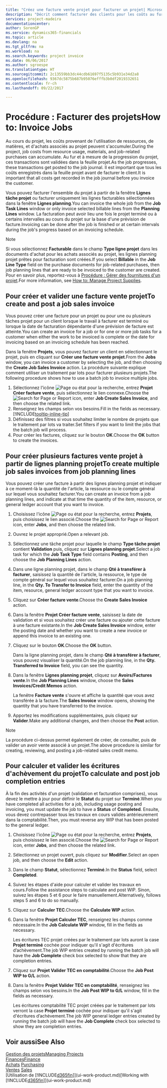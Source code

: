 ```yaml
---
title: "Créez une facture vente projet pour facturer un projet| Microsoft Docs"
description: "Décrit comment facturer des clients pour les coûts au fur et à mesure de l'avancée du projet."
services: project-madeira
documentationcenter: 
author: SorenGP
ms.service: dynamics365-financials
ms.topic: article
ms.devlang: na
ms.tgt_pltfrm: na
ms.workload: na
ms.search.keywords: project invoice
ms.date: 06/06/2017
ms.author: sgroespe
ms.translationtype: HT
ms.sourcegitcommit: 2c13559bb3dc44cdb61697f5135c5b931e34d2a8
ms.openlocfilehash: 9367dc5875b687b95076efffb3b0df2019332651
ms.contentlocale: fr-ch
ms.lasthandoff: 09/22/2017

---
```

# <a name="how-to-invoice-jobs"></a><span data-ttu-id="9b9fc-103">Procédure : Facturer des projets</span><span class="sxs-lookup"><span data-stu-id="9b9fc-103">How to: Invoice Jobs</span></span>
<span data-ttu-id="9b9fc-104">Au cours du projet, les coûts provenant de l'utilisation de ressources, de matières, et d'achats associés au projet peuvent s'accumuler.</span><span class="sxs-lookup"><span data-stu-id="9b9fc-104">During the project, job costs from resource usage, materials, and job-related purchases can accumulate.</span></span> <span data-ttu-id="9b9fc-105">Au fur et à mesure de la progression du projet, ces transactions sont validées dans la feuille projet.</span><span class="sxs-lookup"><span data-stu-id="9b9fc-105">As the job progresses, these transactions get posted to the job journal.</span></span> <span data-ttu-id="9b9fc-106">Il est important que tous les coûts enregistrés dans la feuille projet avant de facturer le client.</span><span class="sxs-lookup"><span data-stu-id="9b9fc-106">It is important that all costs get recorded in the job journal before you invoice the customer.</span></span>

<span data-ttu-id="9b9fc-107">Vous pouvez facturer l'ensemble du projet à partir de la fenêtre **Lignes tâche projet** ou facturer uniquement les lignes facturables sélectionnées dans la fenêtre **Lignes planning**.</span><span class="sxs-lookup"><span data-stu-id="9b9fc-107">You can invoice the whole job from the **Job Task Lines** window or only invoice selected billable lines from the **Planning Lines** window.</span></span> <span data-ttu-id="9b9fc-108">La facturation peut avoir lieu une fois le projet terminé ou à certains intervalles au cours du projet sur la base d'une prévision de facture.</span><span class="sxs-lookup"><span data-stu-id="9b9fc-108">Invoicing can be done after the job is finished or at certain intervals during the job's progress based on an invoicing schedule.</span></span>

> [!NOTE]  
>   <span data-ttu-id="9b9fc-109">Si vous sélectionnez **Facturable** dans le champ **Type ligne projet** dans les documents d'achat pour les achats associés au projet, les lignes planning projet prêtes pour facturation sont créées.</span><span class="sxs-lookup"><span data-stu-id="9b9fc-109">If you select **Billable** in the **Job Line Type** field on the purchase documents for job-related purchases, then job planning lines that are ready to be invoiced to the customer are created.</span></span> <span data-ttu-id="9b9fc-110">Pour en savoir plus, reportez-vous à [Procédure : Gérer des fournitures d'un projet](projects-how-manage-project-supplies.md).</span><span class="sxs-lookup"><span data-stu-id="9b9fc-110">For more information, see [How to: Manage Project Supplies](projects-how-manage-project-supplies.md).</span></span>

## <a name="to-create-and-post-a-job-sales-invoice"></a><span data-ttu-id="9b9fc-111">Pour créer et valider une facture vente projet</span><span class="sxs-lookup"><span data-stu-id="9b9fc-111">To create and post a job sales invoice</span></span>
<span data-ttu-id="9b9fc-112">Vous pouvez créer une facture pour un projet ou pour une ou plusieurs tâches projet pour un client lorsque le travail à facturer est terminé ou lorsque la date de facturation dépendante d'une prévision de facture est atteinte.</span><span class="sxs-lookup"><span data-stu-id="9b9fc-112">You can create an invoice for a job or for one or more job tasks for a customer when either the work to be invoiced is complete or the date for invoicing based on an invoicing schedule has been reached.</span></span>

<span data-ttu-id="9b9fc-113">Dans la fenêtre **Projets**, vous pouvez facturer un client en sélectionnant le projet, puis en cliquant sur **Créer une facture vente projet**.</span><span class="sxs-lookup"><span data-stu-id="9b9fc-113">From the **Jobs** window, you can invoice a customer by selecting the job, and then choosing the **Create Job Sales Invoice** action.</span></span> <span data-ttu-id="9b9fc-114">La procédure suivante explique comment utiliser un traitement par lots pour facturer plusieurs projets.</span><span class="sxs-lookup"><span data-stu-id="9b9fc-114">The following procedure shows how to use a batch job to invoice multiple jobs.</span></span>  

1. <span data-ttu-id="9b9fc-115">Sélectionnez l'icône ![Page ou état pour la recherche](media/ui-search/search_small.png "Page ou état pour la recherche"), entrez **Projet Créer facture vente**, puis sélectionnez le lien connexe.</span><span class="sxs-lookup"><span data-stu-id="9b9fc-115">Choose the ![Search for Page or Report](media/ui-search/search_small.png "Search for Page or Report icon") icon, enter **Job Create Sales Invoice**, and then choose the related link.</span></span>  
2. <span data-ttu-id="9b9fc-116">Renseignez les champs selon vos besoins.</span><span class="sxs-lookup"><span data-stu-id="9b9fc-116">Fill in the fields as necessary.</span></span> [!INCLUDE[tooltip-inline-tip](includes/tooltip-inline-tip_md.md)]
3. <span data-ttu-id="9b9fc-117">Définissez des filtres si vous souhaitez limiter le nombre de projets que le traitement par lots va traiter.</span><span class="sxs-lookup"><span data-stu-id="9b9fc-117">Set filters if you want to limit the jobs that the batch job will process.</span></span>
4. <span data-ttu-id="9b9fc-118">Pour créer les factures, cliquez sur le bouton **OK**.</span><span class="sxs-lookup"><span data-stu-id="9b9fc-118">Choose the **OK** button to create the invoices.</span></span>  

## <a name="to-create-multiple-job-sales-invoices-from-job-planning-lines"></a><span data-ttu-id="9b9fc-119">Pour créer plusieurs factures vente projet à partir de lignes planning projet</span><span class="sxs-lookup"><span data-stu-id="9b9fc-119">To create multiple job sales invoices from job planning lines</span></span>
<span data-ttu-id="9b9fc-120">Vous pouvez créer une facture à partir des lignes planning projet et indiquer à ce moment-là la quantité de l'article, la ressource ou le compte général sur lequel vous souhaitez facturer.</span><span class="sxs-lookup"><span data-stu-id="9b9fc-120">You can create an invoice from a job planning lines, and indicate at that time the quantity of the item, resource, or general ledger account that you want to invoice.</span></span>

1. <span data-ttu-id="9b9fc-121">Choisissez l'icône ![Page ou état pour la recherche](media/ui-search/search_small.png "Page ou état pour la recherche"), entrez **Projets**, puis choisissez le lien associé.</span><span class="sxs-lookup"><span data-stu-id="9b9fc-121">Choose the ![Search for Page or Report](media/ui-search/search_small.png "Search for Page or Report icon") icon, enter **Jobs**, and then choose the related link.</span></span>
2. <span data-ttu-id="9b9fc-122">Ouvrez le projet approprié.</span><span class="sxs-lookup"><span data-stu-id="9b9fc-122">Open a relevant job.</span></span>
3. <span data-ttu-id="9b9fc-123">Sélectionnez une tâche projet pour laquelle le champ **Type tâche projet** contient **Validation** puis, cliquez sur **Lignes planning projet**.</span><span class="sxs-lookup"><span data-stu-id="9b9fc-123">Select a job task for which the **Job Task Type** field contains **Posting**, and then choose the **Job Planning Lines** action.</span></span>  
4. <span data-ttu-id="9b9fc-124">Dans une ligne planning projet, dans le champ **Qté à transférer à facturer**, saisissez la quantité de l'article, la ressource, le type de compte général sur lequel vous souhaitez facturer.</span><span class="sxs-lookup"><span data-stu-id="9b9fc-124">On a job planning line, in the **Qty. To Transfer to Invoice** field, enter the quantity of the item, resource, general ledger account type that you want to invoice.</span></span>  
5. <span data-ttu-id="9b9fc-125">Cliquez sur **Créer facture vente**.</span><span class="sxs-lookup"><span data-stu-id="9b9fc-125">Choose the **Create Sales Invoice** action.</span></span>
6. <span data-ttu-id="9b9fc-126">Dans la fenêtre **Projet Créer facture vente**, saisissez la date de validation et si vous souhaitez créer une facture ou ajouter cette facture à une facture existante.</span><span class="sxs-lookup"><span data-stu-id="9b9fc-126">In the **Job Create Sales Invoice** window, enter the posting date and whether you want to create a new invoice or append this invoice to an existing one.</span></span>
7. <span data-ttu-id="9b9fc-127">Cliquez sur le bouton **OK**.</span><span class="sxs-lookup"><span data-stu-id="9b9fc-127">Choose the **OK** button.</span></span>  

    <span data-ttu-id="9b9fc-128">Dans la ligne planning projet, dans le champ **Qté à transférer à facturer**, vous pouvez visualiser la quantité.</span><span class="sxs-lookup"><span data-stu-id="9b9fc-128">On the job planning line, in the **Qty. Transferred to Invoice** field, you can see the quantity.</span></span>
8. <span data-ttu-id="9b9fc-129">Dans la fenêtre **Lignes planning projet**, cliquez sur **Avoirs/Factures vente**.</span><span class="sxs-lookup"><span data-stu-id="9b9fc-129">In the **Job Planning Lines** window, choose the **Sales Invoices/Credit Memos** action.</span></span>

    <span data-ttu-id="9b9fc-130">La fenêtre **Facture vente** s'ouvre et affiche la quantité que vous avez transférée à la facture.</span><span class="sxs-lookup"><span data-stu-id="9b9fc-130">The **Sales Invoice** window opens, showing the quantity that you have transferred to the invoice.</span></span>  
9. <span data-ttu-id="9b9fc-131">Apportez les modifications supplémentaires, puis cliquez sur **Valider**.</span><span class="sxs-lookup"><span data-stu-id="9b9fc-131">Make any additional changes, and then choose the **Post** action.</span></span>

> [!NOTE]  
>   <span data-ttu-id="9b9fc-132">La procédure ci-dessus permet également de créer, de consulter, puis de valider un avoir vente associé à un projet.</span><span class="sxs-lookup"><span data-stu-id="9b9fc-132">The above procedure is similar for creating, reviewing, and posting a job-related sales credit memo.</span></span>

## <a name="to-calculate-and-post-job-completion-entries"></a><span data-ttu-id="9b9fc-133">Pour calculer et valider les écritures d'achèvement du projet</span><span class="sxs-lookup"><span data-stu-id="9b9fc-133">To calculate and post job completion entries</span></span>
<span data-ttu-id="9b9fc-134">À la fin des activités d'un projet (validation et facturation comprises), vous devez le mettre à jour pour définir le **Statut** du projet sur **Terminé**.</span><span class="sxs-lookup"><span data-stu-id="9b9fc-134">When you have completed all activities for a job, including usage posting and invoicing, you must update the job to have a **Status** of **Completed**.</span></span> <span data-ttu-id="9b9fc-135">Ensuite, vous devez contrepasser tous les travaux en cours validés antérieurement dans la comptabilité.</span><span class="sxs-lookup"><span data-stu-id="9b9fc-135">Then, you must reverse any WIP that has been posted to the general ledger.</span></span>

1. <span data-ttu-id="9b9fc-136">Choisissez l'icône ![Page ou état pour la recherche](media/ui-search/search_small.png "Page ou état pour la recherche"), entrez **Projets**, puis choisissez le lien associé.</span><span class="sxs-lookup"><span data-stu-id="9b9fc-136">Choose the ![Search for Page or Report](media/ui-search/search_small.png "Search for Page or Report icon") icon, enter **Jobs**, and then choose the related link.</span></span>  
2. <span data-ttu-id="9b9fc-137">Sélectionnez un projet ouvert, puis cliquez sur **Modifier**.</span><span class="sxs-lookup"><span data-stu-id="9b9fc-137">Select an open job, and then choose the **Edit** action.</span></span>
3. <span data-ttu-id="9b9fc-138">Dans le champ **Statut**, sélectionnez **Terminé**.</span><span class="sxs-lookup"><span data-stu-id="9b9fc-138">In the **Status** field, select **Completed**.</span></span>
4. <span data-ttu-id="9b9fc-139">Suivez les étapes d'aide pour calculer et valider les travaux en cours.</span><span class="sxs-lookup"><span data-stu-id="9b9fc-139">Follow the assistance steps to calculate and post WIP.</span></span> <span data-ttu-id="9b9fc-140">Sinon, suivez les étapes 5 et 6 pour le faire manuellement.</span><span class="sxs-lookup"><span data-stu-id="9b9fc-140">Alternatively, follows steps 5 and 6 to do so manually.</span></span>  
5. <span data-ttu-id="9b9fc-141">Cliquez sur **Calculer TEC**.</span><span class="sxs-lookup"><span data-stu-id="9b9fc-141">Choose the **Calculate WIP** action.</span></span>
6. <span data-ttu-id="9b9fc-142">Dans la fenêtre **Projet Calculer TEC**, renseignez les champs comme nécessaire.</span><span class="sxs-lookup"><span data-stu-id="9b9fc-142">In the **Job Calculate WIP** window, fill in the fields as necessary.</span></span>  

     <span data-ttu-id="9b9fc-143">Les écritures TEC projet créées par le traitement par lots auront la case **Projet terminé** cochée pour indiquer qu'il s'agit d'écritures d’achèvement.</span><span class="sxs-lookup"><span data-stu-id="9b9fc-143">The job WIP entries created by running the batch job will have the **Job Complete** check box selected to show that they are completion entries.</span></span>  
7. <span data-ttu-id="9b9fc-144">Cliquez sur **Projet Valider TEC en comptabilité**.</span><span class="sxs-lookup"><span data-stu-id="9b9fc-144">Choose the **Job Post WIP to G/L** action.</span></span>
8. <span data-ttu-id="9b9fc-145">Dans la fenêtre **Projet Valider TEC en comptabilité**, renseignez les champs selon vos besoins.</span><span class="sxs-lookup"><span data-stu-id="9b9fc-145">In the **Job Post WIP to G/L** window, fill in the fields as necessary.</span></span>  

     <span data-ttu-id="9b9fc-146">Les écritures comptabilité TEC projet créées par le traitement par lots verront la case **Projet terminé** cochée pour indiquer qu'il s'agit d'écritures d’achèvement.</span><span class="sxs-lookup"><span data-stu-id="9b9fc-146">The job WIP general ledger entries created by running the batch job will have the **Job Complete** check box selected to show they are completion entries.</span></span>

## <a name="see-also"></a><span data-ttu-id="9b9fc-147">Voir aussi</span><span class="sxs-lookup"><span data-stu-id="9b9fc-147">See Also</span></span>
[<span data-ttu-id="9b9fc-148">Gestion des projets</span><span class="sxs-lookup"><span data-stu-id="9b9fc-148">Managing Projects</span></span>](projects-manage-projects.md)  
[<span data-ttu-id="9b9fc-149">Finances</span><span class="sxs-lookup"><span data-stu-id="9b9fc-149">Finance</span></span>](finance.md)  
<span data-ttu-id="9b9fc-150">[Achats](purchasing-manage-purchasing.md)       </span><span class="sxs-lookup"><span data-stu-id="9b9fc-150">[Purchasing](purchasing-manage-purchasing.md)       </span></span>  
<span data-ttu-id="9b9fc-151">[Ventes](sales-manage-sales.md)    </span><span class="sxs-lookup"><span data-stu-id="9b9fc-151">[Sales](sales-manage-sales.md)    </span></span>  
<span data-ttu-id="9b9fc-152">[Utilisation de [!INCLUDE[d365fin](includes/d365fin_md.md)]](ui-work-product.md)</span><span class="sxs-lookup"><span data-stu-id="9b9fc-152">[Working with [!INCLUDE[d365fin](includes/d365fin_md.md)]](ui-work-product.md)</span></span>  

